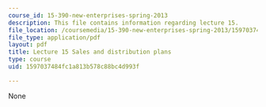 ```yaml
---
course_id: 15-390-new-enterprises-spring-2013
description: This file contains information regarding lecture 15.
file_location: /coursemedia/15-390-new-enterprises-spring-2013/1597037484fc1a813b578c88bc4d993f_MIT15_390S13_lec15.pdf
file_type: application/pdf
layout: pdf
title: Lecture 15 Sales and distribution plans
type: course
uid: 1597037484fc1a813b578c88bc4d993f

---
```

None